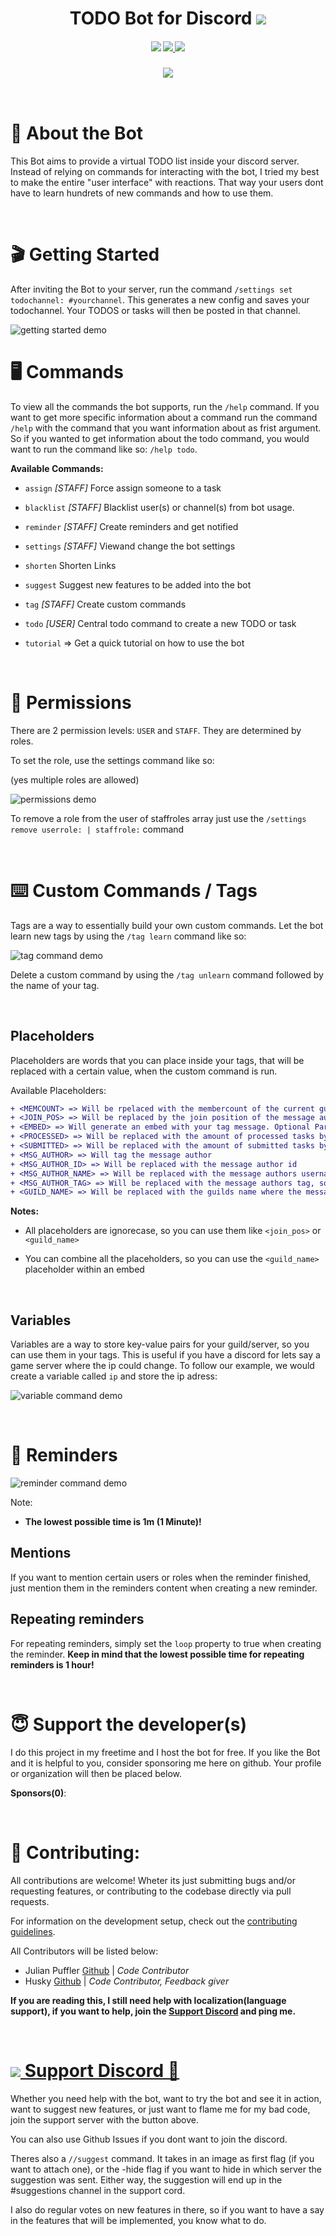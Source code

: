 <h1 align="center"> TODO Bot for  Discord  
<a href="http://invite.todo-bot.xyz">
    <img src="https://img.shields.io/badge/Add%20Bot-7289DA.svg?style=for-the-badge"/>
</a>
</h1>



<h4 align="center">

<img src="https://img.shields.io/maintenance/yes/2021?style=for-the-badge" />

<a href="https://discord.gg/RuEdX5T">
<img src="https://img.shields.io/discord/710022036252262485?style=for-the-badge"/>
</a>

<img src="https://img.shields.io/github/license/MeerBiene/TODOBOT?style=for-the-badge"/>


</h4>

<h3 align="center">

<img src="./assets/todo_cmd_demo.gif" />
</h3>


<br>


# 📝 About the Bot

This Bot aims to provide a virtual TODO list inside your discord server. Instead of relying on commands for interacting with the bot, I tried my best to make the entire "user interface" with reactions. That way your users dont have to learn hundrets of new commands and how to use them.

<br>




# 🎬 Getting Started

After inviting the Bot to your server, run the command `/settings set todochannel: #yourchannel`. This generates a new config and saves your todochannel. Your TODOS or tasks will then be posted in that channel.

![getting started demo](./assets/getting-started.gif)


# 🖥️ Commands

To view all the commands the bot supports, run the `/help` command. If you want to get more specific information about a command run the command `/help` with the command that you want information about as frist argument. So if you wanted to get information about the todo command, you would want to run the command like so: `/help todo`.

**Available Commands:**

- `assign` *[STAFF]* Force assign someone to a task

- `blacklist` *[STAFF]*  Blacklist user(s) or channel(s) from bot usage.

- `reminder` *[STAFF]*  Create reminders and get notified

- `settings` *[STAFF]*  Viewand change the bot settings

- `shorten`  Shorten Links

- `suggest`  Suggest new features to be added into the bot

- `tag` *[STAFF]*  Create custom commands

- `todo` *[USER]*  Central todo command to create a new TODO or task

- `tutorial` => Get a quick tutorial on how to use the bot

<br>

# 🔐 Permissions

There are 2 permission levels: `USER` and `STAFF`. They are determined by roles. 

To set the role, use the settings command like so:

(yes multiple roles are allowed)

![permissions demo](./assets/permissions.gif)

To remove a role from the user of staffroles array just use the `/settings remove userrole: | staffrole:` command

<br>


# ⌨️ Custom Commands / Tags

Tags are a way to essentially build your own custom commands. Let the bot learn new tags by using the `/tag learn` command like so:

![tag command demo](./assets/tagcmd_demo.gif)

Delete a custom command by using the `/tag unlearn` command followed by the name of your tag.



<br>

## **Placeholders**

Placeholders are words that you can place inside your tags, that will be replaced with a certain value, when the custom command is run. 

Available Placeholders:

```diff
+ <MEMCOUNT> => Will be rpelaced with the membercount of the current guild
+ <JOIN_POS> => Will be replaced by the join position of the message author
+ <EMBED> => Will generate an embed with your tag message. Optional Parameters are <COLOR> BLUE </COLOR>, (make sure to include a space after the color tags) <IMG> img.todo-bot.xyz/bliDnJn </IMG>, <THUMB> img.todo-bot.xyz/bZLhbHl </THUMB>
+ <PROCESSED> => Will be replaced with the amount of processed tasks by the message author
+ <SUBMITTED> => Will be replaced with the amount of submitted tasks by the message author
+ <MSG_AUTHOR> => Will tag the message author
+ <MSG_AUTHOR_ID> => Will be replaced with the message author id
+ <MSG_AUTHOR_NAME> => Will be replaced with the message authors username, so in my case "MeerBiene"
+ <MSG_AUTHOR_TAG> => Will be replaced with the message authors tag, so in my case "MeerBiene#7060"
+ <GUILD_NAME> => Will be replaced with the guilds name where the message was sent
```

**Notes:** 
- All placeholders are ignorecase, so you can use them like `<join_pos>` or `<guild_name>`

- You can combine all the placeholders, so you can use the `<guild_name>` placeholder within an embed

<br>

## **Variables**

Variables are a way to store key-value pairs for your guild/server, so you can use them in your tags. This is useful if you have a discord for lets say a game server where the ip could change. To follow our example, we would create a variable called `ip` and store the ip adress:


![variable command demo](./assets/vars_demo.gif)


<br>

# 🔔 Reminders

![reminder command demo](./assets/reminder_cmd_demo.gif)

Note: 

- **The lowest possible time is 1m (1 Minute)!**




## **Mentions**

If you want to mention certain users or roles when the reminder finished, just mention them in the reminders content when creating a new reminder.

## **Repeating reminders**

For repeating reminders, simply set the `loop` property to true when creating the reminder. **Keep in mind that the lowest possible time for repeating reminders is 1 hour!**

<br>

# 😇 Support the developer(s)

I do this project in my freetime and I host the bot for free. If you like the Bot and it is helpful to you, consider sponsoring me here on github. Your profile or organization will then be placed below.

**Sponsors(0)**:


<br>

# 👥 Contributing:

All contributions are welcome! Wheter its just submitting bugs and/or requesting features, or contributing to the codebase directly via pull requests. 

For information on the development setup, check out the [contributing guidelines](/.github/CONTRIBUTING.md).

All Contributors will be listed below:

- Julian Puffler  [Github](https://github.com/puf17640) | *Code Contributor*
- Husky [Github](https://github.com/Huskydog9988) | *Code Contributor, Feedback giver*


**If you are reading this, I still need help with localization(language support), if you want to help, join the [Support Discord](https://discord.gg/RuEdX5T) and ping me.**

<br>


<h1>
<a href="https://discord.gg/RuEdX5T">
<img src="https://img.shields.io/discord/710022036252262485?style=for-the-badge"/>
Support Discord
💬
</a>
</h1>


Whether you need help with the bot, want to try the bot and see it in action, want to suggest new features, or just want to flame me for my bad code, join the support server with the button above.

You can also use Github Issues if you dont want to join the discord.


Theres also a `//suggest` command. It takes in an image as first flag (if you want to attach one), or the -hide flag if you want to hide in which server the suggestion was sent. Either way, the suggestion will end up in the #suggestions channel in the support cord.

I also do regular votes on new features in there, so if you want to have a say in the features that will be implemented, you know what to do.
